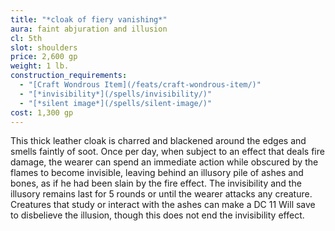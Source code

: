```yaml
---
title: "*cloak of fiery vanishing*"
aura: faint abjuration and illusion
cl: 5th
slot: shoulders
price: 2,600 gp
weight: 1 lb.
construction_requirements:
  - "[Craft Wondrous Item](/feats/craft-wondrous-item/)"
  - "[*invisibility*](/spells/invisibility/)"
  - "[*silent image*](/spells/silent-image/)"
cost: 1,300 gp
---
```


This thick leather cloak is charred and blackened around the edges and smells faintly of soot. Once per day, when subject to an effect that deals fire damage, the wearer can spend an immediate action while obscured by the flames to become invisible, leaving behind an illusory pile of ashes and bones, as if he had been slain by the fire effect. The invisibility and the illusory remains last for 5 rounds or until the wearer attacks any creature. Creatures that study or interact with the ashes can make a DC 11 Will save to disbelieve the illusion, though this does not end the invisibility effect.

